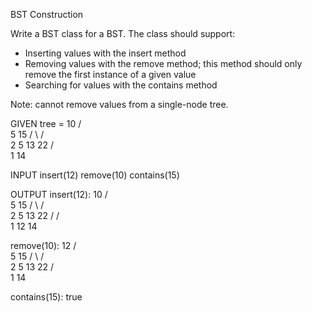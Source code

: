 BST Construction

Write a BST class for a BST. The class should support:

- Inserting values with the insert method
- Removing values with the remove method; this method should only remove the first instance of a given value
- Searching for values with the contains method

Note: cannot remove values from a single-node tree.

GIVEN
tree = 10
/ \
 5 15
/ \ / \
 2 5 13 22
/ \
 1 14

INPUT
insert(12)
remove(10)
contains(15)

OUTPUT
insert(12): 10
/ \
 5 15
/ \ / \
 2 5 13 22
/ / \
 1 12 14

remove(10): 12
/ \
 5 15
/ \ / \
 2 5 13 22
/ \
 1 14

contains(15): true
